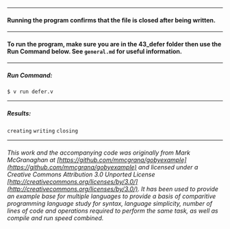 ___
#### Running the program confirms that the file is closed after being written.
___
#### To run the program, make sure you are in the 43_defer folder then use the Run Command below. See `general.md` for useful information.
___
##### Run Command:

`$ v run defer.v`
___
##### Results:

`creating`
`writing`
`closing`
___

###### This work and the accompanying code was originally from Mark McGranaghan at [https://github.com/mmcgrana/gobyexample](https://github.com/mmcgrana/gobyexample) and licensed under a Creative Commons Attribution 3.0 Unported License [http://creativecommons.org/licenses/by/3.0/](http://creativecommons.org/licenses/by/3.0/). It has been used to provide an example base for multiple languages to provide a basis of comparitive programming language study for syntax, language simplicity, number of lines of code and operations required to perform the same task, as well as compile and run speed combined.